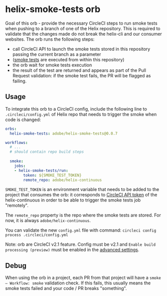 # helix-smoke-tests orb

Goal of this orb - provide the necessary CircleCI steps to run smoke tests when pushing to a branch of one of the Helix repository. This is required to validate that the changes made do not break the helix-cli and our consumer websites. The orb runs the following steps:

* call CircleCI API to launch the smoke tests stored in this repository passing the current branch as a parameter
* ([smoke tests](../../config.yml) are executed from within this repository)
* the orb wait for smoke tests execution
* the result of the test are returned and appears as part of the Pull Request validation: if the smoke test fails, the PR will be flagged as failing.

## Usage

To integrate this orb to a CircleCI config, include the following line to `.circleci/config.yml` of Helix repo that needs to trigger the smoke when code is changed:

```yml
orbs:
  helix-smoke-tests: adobe/helix-smoke-tests@0.0.7

workflows:
  # ...
  # should contain repo build steps
  
  smoke:
    jobs:
    - helix-smoke-tests/run:
        token: ${SMOKE_TEST_TOKEN}
        remote_repo: adobe/helix-continuous
```

`SMOKE_TEST_TOKEN` is an environment variable that needs to be added to the project that consumes the orb: it corresponds to [CircleCI API token](https://circleci.com/gh/adobe/helix-continuous/edit#api) of the helix-continuous in order to be able to trigger the smoke tests job "remotely".

The `remote_repo` property is the repo where the smoke tests are stored. For now, it is always `adobe/helix-continuous`.

You can validate the new `config.yml` file with command: `circleci config process .circleci/config.yml`

Note: orb are CircleCI v2.1 feature. Config must be v2.1 and `Enable build processing (preview)` must be enabled in the [advanced settings](https://circleci.com/gh/adobe/hypermedia-pipeline/edit#advanced-settings).

## Debug

When using the orb in a project, each PR from that project will have a `smoke — Workflow: smoke` validation check. If this fails, this usually means the smoke tests failed and your code / PR breaks "something".
